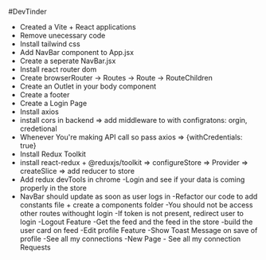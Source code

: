 #DevTinder

- Created a Vite + React applications
- Remove unecessary code
- Install tailwind css
- Add NavBar component to App.jsx
- Create a seperate NavBar.jsx
- Install react router dom
- Create browserRouter -> Routes -> Route -> RouteChildren
- Create an Outlet in your body component
- Create a footer
- Create a Login Page
- Install axios
- install cors in backend => add middleware to with configratons: orgin, credetional
- Whenever You're making API call so pass axios => {withCredentials: true}
- Install Redux Toolkit
- install react-redux +  @reduxjs/toolkit => configureStore => Provider => createSlice => add reducer to store
- Add redux devTools in chrome
-Login and see if your data is coming properly in the store
- NavBar should update as soon as user logs in
-Refactor our code to add constants file + create a components folder
-You should not be access other routes withought login
-If token is not present, redirect user to login
-Logout Feature
-Get the feed and the feed in the store
-build the user card on feed
-Edit profile Feature
-Show Toast Message on save of profile
-See all my connections
-New Page - See all my connection Requests